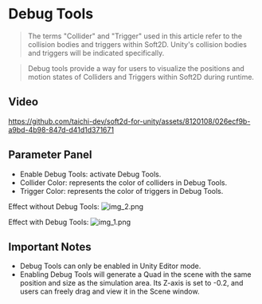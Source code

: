 # Debug Tools

> The terms "Collider" and "Trigger" used in this article refer to the collision bodies and triggers within Soft2D. Unity's collision bodies and triggers will be indicated specifically.

> Debug tools provide a way for users to visualize the positions and motion states of Colliders and Triggers within Soft2D during runtime.

## Video

https://github.com/taichi-dev/soft2d-for-unity/assets/8120108/026ecf9b-a9bd-4b98-847d-d41d1d371671


## Parameter Panel

- Enable Debug Tools: activate Debug Tools.
- Collider Color: represents the color of colliders in Debug Tools.
- Trigger Color: represents the color of triggers in Debug Tools.

Effect without Debug Tools:
![img_2.png](img_2.png)

Effect with Debug Tools:
![img_1.png](img_1.png)

## Important Notes

- Debug Tools can only be enabled in Unity Editor mode.
- Enabling Debug Tools will generate a Quad in the scene with the same position and size as the simulation area. Its Z-axis is set to -0.2, and users can freely drag and view it in the Scene window.
